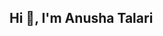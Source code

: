 ## Hi 👋, I'm Anusha Talari

<!--
**anusha778/anusha778** is a ✨ _special_ ✨ repository because its `README.md` (this file) appears on your GitHub profile.

Here are some ideas to get you started:

  🔭 I’m interested in Data Analytics. 
- 🌱 I’m skilled in MySQL, Power BI, Tableau, Python and Advanced Excel.
- 👯 I’m looking to collaborate on a full-time Data Analyst job.
- 📫 How to reach me: anusha.talari33@gmail.com
- ⚡ Fun fact: Over 90% of the world's data was generated in just the last two years, meaning freshers always have new data to explore!
-->
